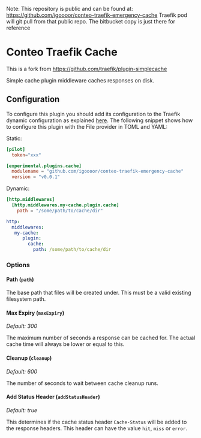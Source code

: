 Note: This repository is public and can be found at: https://github.com/igoooor/conteo-traefik-emergency-cache
Traefik pod will git pull from that public repo. The bitbucket copy is just there for reference 

# Conteo Traefik Cache

This is a fork from https://github.com/traefik/plugin-simplecache

Simple cache plugin middleware caches responses on disk.

## Configuration

To configure this plugin you should add its configuration to the Traefik dynamic configuration as explained [here](https://docs.traefik.io/getting-started/configuration-overview/#the-dynamic-configuration).
The following snippet shows how to configure this plugin with the File provider in TOML and YAML: 

Static:

```toml
[pilot]
  token="xxx"

[experimental.plugins.cache]
  modulename = "github.com/igoooor/conteo-traefik-emergency-cache"
  version = "v0.0.1"
```

Dynamic:

```toml
[http.middlewares]
  [http.middlewares.my-cache.plugin.cache]
    path = "/some/path/to/cache/dir"
```

```yaml
http:
  middlewares:
   my-cache:
      plugin:
        cache:
          path: /some/path/to/cache/dir
```

### Options

#### Path (`path`)

The base path that files will be created under. This must be a valid existing
filesystem path.

#### Max Expiry (`maxExpiry`)

*Default: 300*

The maximum number of seconds a response can be cached for. The 
actual cache time will always be lower or equal to this.

#### Cleanup (`cleanup`)

*Default: 600*

The number of seconds to wait between cache cleanup runs.
	
#### Add Status Header (`addStatusHeader`)

*Default: true*

This determines if the cache status header `Cache-Status` will be added to the
response headers. This header can have the value `hit`, `miss` or `error`.
